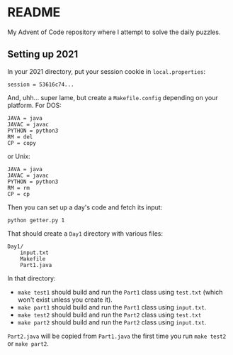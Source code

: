 
# README

My Advent of Code repository where I attempt to solve the daily puzzles.

## Setting up 2021

In your 2021 directory, put your session cookie in `local.properties`:

    session = 53616c74...

And, uhh... super lame, but create a `Makefile.config` depending on your
platform.  For DOS:

    JAVA = java
    JAVAC = javac
    PYTHON = python3
    RM = del
    CP = copy

or Unix:

    JAVA = java
    JAVAC = javac
    PYTHON = python3
    RM = rm
    CP = cp

Then you can set up a day's code and fetch its input:

    python getter.py 1

That should create a `Day1` directory with various files:

    Day1/
        input.txt
        Makefile
        Part1.java

In that directory:
- `make test1` should build and run the `Part1` class using `test.txt` (which
  won't exist unless you create it).
- `make part1` should build and run the `Part1` class using `input.txt`.
- `make test2` should build and run the `Part2` class using `test.txt`
- `make part2` should build and run the `Part2` class using `input.txt`.

`Part2.java` will be copied from `Part1.java` the first time you run
`make test2` or `make part2`.